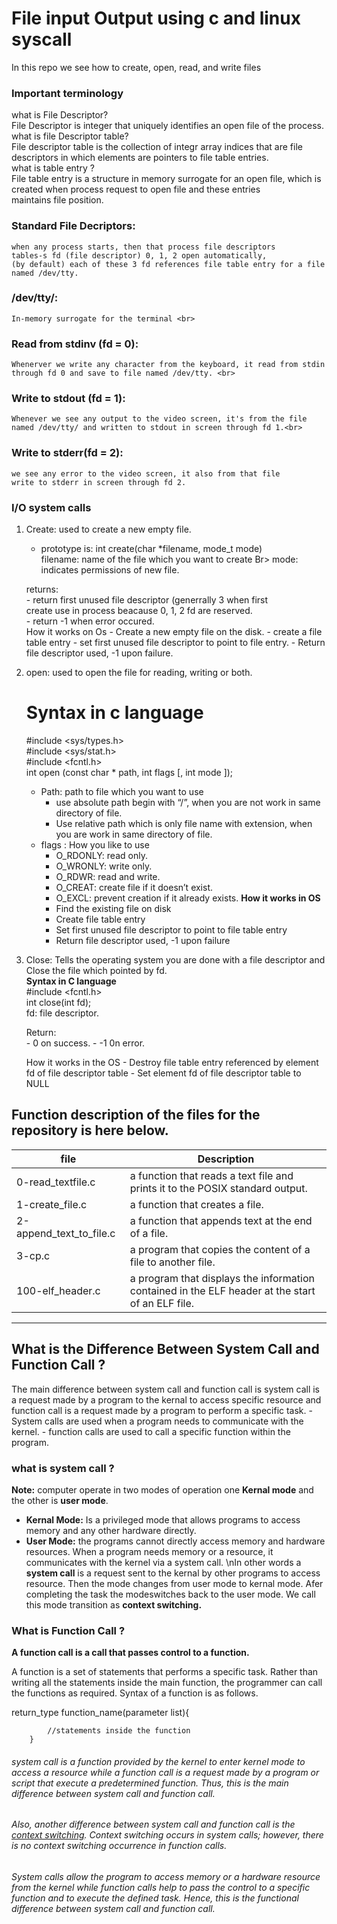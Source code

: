 # File input Output using c and linux syscall

In this repo we see how to create, open, read, and write files

### Important terminology

what is File Descriptor? <br>
	File Descriptor is integer that uniquely identifies an open file of the process.<br>
what is file Descriptor table?<br>
	File descriptor table is the collection of integr array indices that are file descriptors in which elements are pointers to file table entries.<br>
what is table entry ? <br>
	File table entry is a structure in memory surrogate for an open file, which is created when process request to open file and these entries <br> maintains file position.

### Standard File Decriptors:
	when any process starts, then that process file descriptors
	tables-s fd (file descriptor) 0, 1, 2 open automatically,
	(by default) each of these 3 fd references file table entry for a file named /dev/tty.

### /dev/tty/: 
	In-memory surrogate for the terminal <br>

### Read from stdinv (fd = 0): <br>
	Whenerver we write any character from the keyboard, it read from stdin through fd 0 and save to file named /dev/tty. <br>

### Write to stdout (fd = 1):<br>
	Whenever we see any output to the video screen, it's from the file named /dev/tty/ and written to stdout in screen through fd 1.<br>

### Write to stderr(fd = 2): <br>
	we see any error to the video screen, it also from that file
	write to stderr in screen through fd 2.

### I/O system calls
1. Create: used to create a new empty file. <br>
	- prototype is: int create(char *filename, mode_t mode) <br>
	filename: name of the file which you want to create Br>
	mode: indicates permissions of new file. <br>

	returns: <br>
		- return first unused file descriptor (generrally 3  when first<br>
		create use in process beacause 0, 1, 2 fd are reserved.<br>
		- return -1 when error occured.<br>
        How it works on Os
		- Create a new empty file on the disk.
		- create a file table entry 
		- set first unused file descriptor to point to file entry.
		- Return file descriptor used, -1 upon failure.
2. open: used to open the file for reading, writing or both. <br>
	# Syntax in c language<br>
	#include <sys/types.h><br>
	#include <sys/stat.h><br>
	#include <fcntl.h><br>
	int open (const char * path, int flags [, int mode ]);<br>

	- Path: path to file which you want to use <br>
		- use absolute path begin with “/”, when you are not work in same directory of file.
		- Use relative path which is only file name with extension, when you are work in same directory of file.
	- flags : How you like to use
		- O_RDONLY: read only.
		- O_WRONLY: write only.
		- O_RDWR: read and write.
		- O_CREAT: create file if it doesn’t exist.
		- O_EXCL: prevent creation if it already exists.
	**How it works in OS**
		- Find the existing file on disk
		- Create file table entry
		- Set first unused file descriptor to point to file table entry
		- Return file descriptor used, -1 upon failure
3. Close: Tells the operating system you are done with a file descriptor and Close the file which pointed by fd. <br>
	**Syntax in C language** <br>
	#include <fcntl.h><br>
	int close(int fd); <br>
	fd: file descriptor. <br>

	Return: <br>
		- 0 on success.
		- -1 0n error.

     How it works in the OS
		- Destroy file table entry referenced by element fd of file descriptor table
		- Set element fd of file descriptor table to NULL


## Function description of the files for the repository is here below.

| file     |     Description                                        |
|--------  | -------------------------------------------------------|
| 0-read_textfile.c | a function that reads a text file and prints it to the POSIX standard output. |
| 1-create_file.c |  a function that creates a file. |
| 2-append_text_to_file.c | a function that appends text at the end of a file.|
| 3-cp.c | a program that copies the content of a file to another file.|
| 100-elf_header.c | a program that displays the information contained in the ELF header at the start of an ELF file.|


_____________________________________________________________________________________________________________________________________
## What is the Difference Between System Call and Function Call ?

The main difference between system call and function call is system call is a request made by a program  to the kernal 
to access specific resource and function call is a request made by a program to perform a specific task.
	- System calls are used when a program needs to communicate with the kernel.
	- function calls are used to call a specific function within the program.

### what is system call ?
**Note:**
   computer operate in two modes of operation one **Kernal mode** and the other is **user mode**.
   - **Kernal Mode:** Is a privileged  mode that allows  programs to access  memory and any other hardware directly.
   - **User Mode:** the programs cannot directly access memory and hardware resources.
   	When a program needs memory or a resource, it communicates with the kernel via a system call.
\nIn other words a **system call** is a request sent to the kernal by other programs to access resource.
Then the mode changes from user mode to kernal mode. Afer completing the task the modeswitches back to the user mode. We call this mode transition as **context switching.**
### What is Function Call  ?
**A function call is a call that passes control to a function.**

A function is a set of statements that performs a specific task. Rather than writing all the statements inside the main function, the programmer can call the functions as required. Syntax of a function is as follows.

return_type function_name(parameter list){

            //statements inside the function
	    }
###### system call is a function provided by the kernel to enter kernel mode to access a resource while a function call is a request made by a program or script that execute a predetermined function. Thus, this is the main difference between system call and function call.

###### Also, another difference between system call and function call is the [context switching](https://en.wikipedia.org/wiki/Context_switch). Context switching occurs in system calls; however, there is no context switching occurrence in function calls.

###### System calls allow the program to access memory or a hardware resource from the kernel while function calls help to pass the control to a specific function and to execute the defined task. Hence, this is the functional difference between system call and function call.





